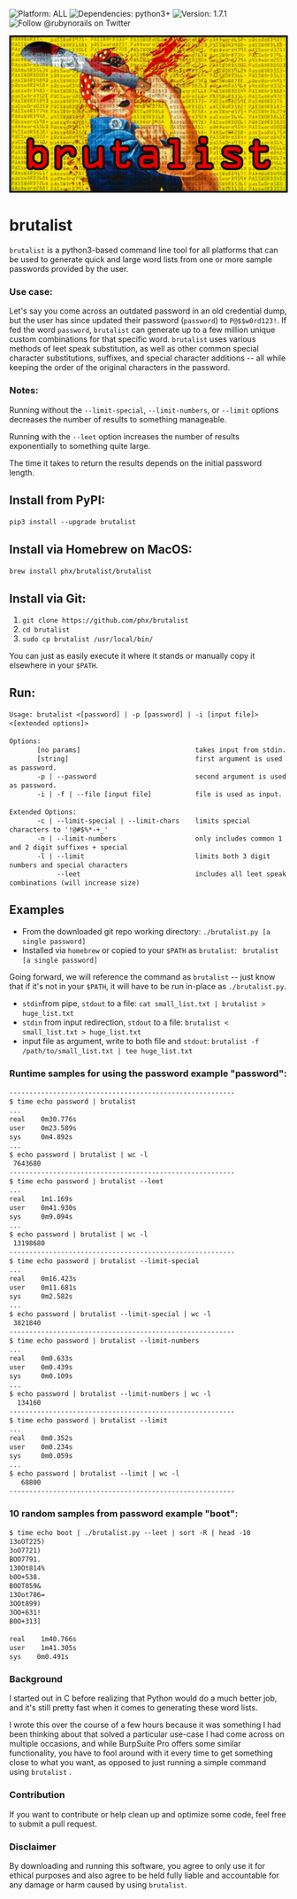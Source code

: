 ![Platform: ALL](https://img.shields.io/badge/platform-ALL-green)
![Dependencies: python3+](https://img.shields.io/badge/dependencies-python3+-blue)
![Version: 1.7.1](https://img.shields.io/badge/version-1.7.1-green)
![Follow @rubynorails on Twitter](https://img.shields.io/twitter/follow/rubynorails?label=follow&style=social)


![brutalist](https://raw.githubusercontent.com/phx/brutalist/master/brutalist.png)

# brutalist
`brutalist` is a python3-based command line tool for all platforms that can be used to generate quick and large word lists from one or more sample passwords provided by the user.

### Use case:
Let's say you come across an outdated password in an old credential dump, but the user has since updated their password (`password`) to `P@$$w0rd123!`.
If fed the word `password`, `brutalist` can generate up to a few million unique custom combinations for that specific word.
`brutalist` uses various methods of leet speak substitution, as well as other common special character substitutions, suffixes, and special character additions -- all while keeping the order of the original characters in the password.

### Notes:
Running without the `--limit-special`, `--limit-numbers`, or `--limit` options decreases the number of results to something manageable.

Running with the `--leet` option increases the number of results exponentially to something quite large.

The time it takes to return the results depends on the initial password length.

## Install from PyPI:
`pip3 install --upgrade brutalist`

## Install via Homebrew on MacOS:
`brew install phx/brutalist/brutalist`

## Install via Git:
1. `git clone https://github.com/phx/brutalist`
2. `cd brutalist`
3. `sudo cp brutalist /usr/local/bin/`

You can just as easily execute it where it stands or manually copy it elsewhere in your `$PATH`.

## Run:
```
Usage: brutalist <[password] | -p [password] | -i [input file]> <[extended options]>

Options:
       [no params]                             takes input from stdin.
       [string]                                first argument is used as password.
       -p | --password                         second argument is used as password.
       -i | -f | --file [input file]           file is used as input.

Extended Options:
       -c | --limit-special | --limit-chars    limits special characters to '!@#$%*-+_'
       -n | --limit-numbers                    only includes common 1 and 2 digit suffixes + special
       -l | --limit                            limits both 3 digit numbers and special characters
            --leet                             includes all leet speak combinations (will increase size)
```
## Examples
- From the downloaded git repo working directory:
 `./brutalist.py [a single password]`
- Installed via `homebrew` or copied to your `$PATH` as `brutalist`:
` brutalist [a single password]`
 
Going forward, we will reference the command as `brutalist` -- just know that if it's not in your `$PATH`, it will have to be run in-place as `./brutalist.py`.

- `stdin`from pipe, `stdout` to a file:
`cat small_list.txt | brutalist > huge_list.txt`
- `stdin` from input redirection, `stdout` to a file:
`brutalist < small_list.txt > huge_list.txt`
- input file as argument, write to both file and `stdout`:
`brutalist -f /path/to/small_list.txt | tee huge_list.txt`

### Runtime samples for using the password example "password":
```
---------------------------------------------------------
$ time echo password | brutalist
...
real    0m30.776s
user    0m23.589s
sys     0m4.892s
...
$ echo password | brutalist | wc -l
 7643680
---------------------------------------------------------
$ time echo password | brutalist --leet
...
real    1m1.169s
user    0m41.930s
sys     0m9.094s
...
$ echo password | brutalist | wc -l
 13198680
---------------------------------------------------------
$ time echo password | brutalist --limit-special
...
real    0m16.423s
user    0m11.681s
sys     0m2.582s
...
$ echo password | brutalist --limit-special | wc -l
 3821840
---------------------------------------------------------
$ time echo password | brutalist --limit-numbers
...
real    0m0.633s
user    0m0.439s
sys     0m0.109s
...
$ echo password | brutalist --limit-numbers | wc -l
  134160
---------------------------------------------------------
$ time echo password | brutalist --limit
...
real    0m0.352s
user    0m0.234s
sys     0m0.059s
...
$ echo password | brutalist --limit | wc -l
   68800
---------------------------------------------------------
```
### 10 random samples from password example "boot":
```
$ time echo boot | ./brutalist.py --leet | sort -R | head -10
13oOT225)
3oO7721)
BOO7791.
130Ot814%
b0O+538.
B0OT059&
13Oot786=
3OOt899)
3OO+631!
B0O+313]

real    1m40.766s
user    1m41.305s
sys    0m0.491s
```

### Background
I started out in C before realizing that Python would do a much better job, and it's still pretty fast when it comes to generating these word lists.

I wrote this over the course of a few hours because it was something I had been thinking about that solved a particular use-case I had come across on multiple occasions, and while BurpSuite Pro offers some similar functionality, you have to fool around with it every time to get something close to what you want, as opposed to just running a simple command using `brutalist` . 

### Contribution
If you want to contribute or help clean up and optimize some code, feel free to submit a pull request.

### Disclaimer
By downloading and running this software, you agree to only use it for ethical purposes and also agree to be held fully liable and accountable for any damage or harm caused by using `brutalist`.

